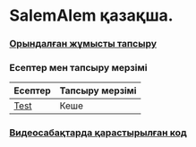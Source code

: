 # SalemAlem қазақша.

### [Орындалған жұмысты тапсыру ](practice/how-to/how-to-submit-kaz.md)

### Есептер мен тапсыру мерзімі
| Есептер | Тапсыру мерзімі |
| ---      |  ------  |
|[Test](practice/homeworks/hw-test/test-1.pdf)|Кеше|

### [Видеосабақтарда қарастырылған код](lectures/code-samples)

